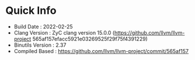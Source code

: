 # Quick Info
* Build Date : 2022-02-25
* Clang Version : ZyC clang version 15.0.0 (https://github.com/llvm/llvm-project 565af157efacc5921e03269525f29f75f4391229)
* Binutils Version : 2.37
* Compiled Based : https://github.com/llvm/llvm-project/commit/565af157

